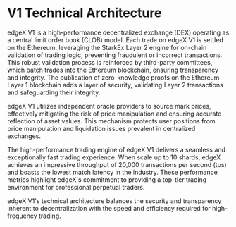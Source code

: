 # V1 Technical Architecture

edgeX V1 is a high-performance decentralized exchange (DEX) operating as a central limit order book (CLOB) model. Each trade on edgeX V1 is settled on the Ethereum, leveraging the StarkEx Layer 2 engine for on-chain validation of trading logic, preventing fraudulent or incorrect transactions. This robust validation process is reinforced by third-party committees, which batch trades into the Ethereum blockchain, ensuring transparency and integrity. The publication of zero-knowledge proofs on the Ethereum Layer 1 blockchain adds a layer of security, validating Layer 2 transactions and safeguarding their integrity.

edgeX V1 utilizes independent oracle providers to source mark prices, effectively mitigating the risk of price manipulation and ensuring accurate reflection of asset values. This mechanism protects user positions from price manipulation and liquidation issues prevalent in centralized exchanges.

The high-performance trading engine of edgeX V1 delivers a seamless and exceptionally fast trading experience. When scale up to 10 shards, edgeX achieves an impressive throughput of 20,000 transactions per second (tps) and boasts the lowest match latency in the industry. These performance metrics highlight edgeX's commitment to providing a top-tier trading environment for professional perpetual traders.

edgeX V1's technical architecture balances the security and transparency inherent to decentralization with the speed and efficiency required for high-frequency trading.
